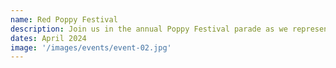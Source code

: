 ```yaml
---
name: Red Poppy Festival
description: Join us in the annual Poppy Festival parade as we represent Texas Twisters Gymnastics!
dates: April 2024
image: '/images/events/event-02.jpg'
---
```

